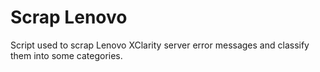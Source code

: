# Scrap Lenovo

Script used to scrap Lenovo XClarity server error messages and classify them into some categories.